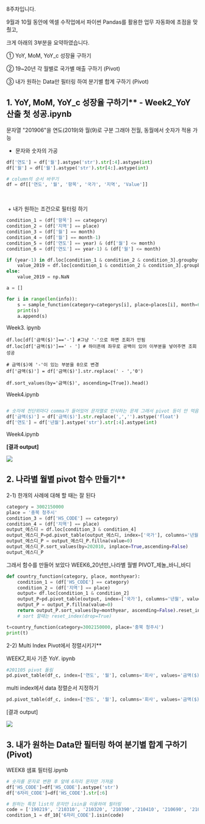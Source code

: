 8주차입니다.

9월과 10월 동안에  엑셀 수작업에서 파이썬 Pandas를 활용한 업무 자동화에 초점을 맞췄고,

크게  아래의 3부분을 요약하였습니다. 



① YoY, MoM, YoY_c 성장율 구하기

② 19~20년 각 월별로 국가별 매출 구하기 (Pivot)

③ 내가 원하는 Data만 필터링 하여 분기별 합계 구하기 (Pivot)



## 1. YoY, MoM, YoY_c 성장율 구하기** - Week2_YoY 산출 첫 성공.ipynb

문자열 "201906"을 연도(2019)와 월(9)로 구분 그래야 전월, 동월에서 숫자가 적용 가능

- 문자와 숫자의 가공

```python
df['연도'] = df['월'].astype('str').str[:4].astype(int)
df['월'] = df['월'].astype('str').str[4:].astype(int)

# column의 순서 바꾸기
df = df[['연도', '월', '항목', '국가', '지역', 'Value']]
```

​		

​          +  내가 원하는 조건으로 필터링 하기

```python
condition_1 = (df['항목'] == category)
condition_2 = (df['지역'] == place)
condition_3 = (df['월'] == month)
condition_4 = (df['월'] == month-1)
condition_5 = (df['연도'] == year) & (df['월'] <= month)
condition_6 = (df['연도'] == year-1) & (df['월'] <= month)

if (year-1) in df.loc[condition_1 & condition_2 & condition_3].groupby('연도')['Value'].sum().keys():
    value_2019 = df.loc[condition_1 & condition_2 & condition_3].groupby('연도')['Value'].sum()[year-1]
else:
    value_2019 = np.NaN
```

```python
a = []

for i in range(len(info)):
    s = sample_function(category=categorys[i], place=places[i], month=6, year=2020)
    print(s)
    a.append(s)
```



Week3. ipynb

```
df.loc[df['금액($)']=='-'] #그냥 '-'으로 하면 조회가 안됨
df.loc[df['금액($)']==' - '] # 하이픈에 좌우로 공백이 있어 이부분을 넣어주면 조회 성공

# 금액($)에 '-'이 있는 부분을 0으로 변경
df['금액($)'] = df['금액($)'].str.replace(' - ','0')

df.sort_values(by='금액($)', ascending=[True]).head()
```



Week4.ipynb

```python

# 숫자에 천단위마다 comma가 들어있어 문자열로 인식하는 문제 그래서 pivot 등이 안 먹음
df['금액($)'] = df['금액($)'].str.replace(',','').astype('float')
df['연도'] = df['년월'].astype('str').str[:4].astype(int)

```

Week4.ipynb

**[결과 output]**

![](https://blogfiles.pstatic.net/MjAyMDExMDdfMTcz/MDAxNjA0NzI0Njc1NzYw.X-gEUSVhicDNUgh4_MWJlxlHK_22Mc8tbGv3Xaa6fqcg.F5T2wrj6lMyVW93_0LOUSJl2IZkUCzumD6epjj7rf3Eg.PNG.ikeyada/201107_4%EC%A3%BC%EC%B0%A8_%EC%A7%80%EC%97%AD_item%EB%B3%84_yoy.PNG)



## 2. 나라별 월별 pivot 함수 만들기**

2-1) 한개의 사례에 대해 할 때는 잘 된다

```python
category = 3002150000
place = '충북 청주시'
condition_3 = (df['HS_CODE'] == category)
condition_4 = (df['지역'] == place)
output_에스디 = df.loc[condition_3 & condition_4]
output_에스디_P=pd.pivot_table(output_에스디, index=['국가'], columns='년월', values='금액($)',aggfunc=np.sum).reset_index()
output_에스디_P = output_에스디_P.fillna(value=0)
output_에스디_P.sort_values(by=202010, inplace=True,ascending=False)
output_에스디_P
```



그래서 함수를 만들어 보았다   WEEK6_20년만_나라별 월별 PIVOT_제놀_바니_바디

```python
def country_function(category, place, monthyear):
    condition_1 = (df['HS_CODE'] == category)
    condition_2 = (df['지역'] == place)
    output= df.loc[condition_1 & condition_2]
    output_P=pd.pivot_table(output, index=['국가'], columns='년월', values='금액($)',aggfunc=np.sum).reset_index()
    output_P = output_P.fillna(value=0)
    return output_P.sort_values(by=monthyear, ascending=False).reset_index(drop=True)
    # sort 할때는 reset_index(drop=True)
```

```python
t=country_function(category=3002150000, place='충북 청주시')
print(t)
```



2-2) Multi Index Pivot에서 정렬시키기**

WEEK7_회사 기준 YoY. ipynb

```python
#201105 pivot 돌림
pd.pivot_table(df_c, index=['연도', '월'], columns='회사', values='금액($)',aggfunc=np.sum).reset_index()
```



multi index에서 data 정렬순서 지정하기

```python
pd.pivot_table(df_c, index=['연도', '월'], columns='회사', values='금액($)',aggfunc=np.sum).reset_index().sort_values(by=["연도","월"], ascending=[False,True])
```



[결과 output]

![](https://blogfiles.pstatic.net/MjAyMDExMDdfMTg1/MDAxNjA0NzI0NTAwMjQ0.coXxcLFzMZ937BSDaXoXte3OLfrvrDEwOcVnIL9I1m4g.VK-bT5RMANa-CTgl36kTgz-f2ifxKzvX9CjvVIeUBa0g.PNG.ikeyada/201107_%ED%9A%8C%EC%82%AC%EB%B3%84_yoy.PNG)





## 3. 내가 원하는 Data만 필터링 하여 분기별 합계 구하기 (Pivot)

WEEK8 샘표 필터링.ipynb

```python
# 숫자를 문자로 변환 후 앞에 6자리 문자만 가져옴
df['HS_CODE']=df['HS_CODE'].astype('str')
df['6자리_CODE']=df['HS_CODE'].str[:6]

# 원하는 특정 list의 문자만 isin을 이용하여 필터링
code = ['190219', '210310', '210320', '210390','210410', '210690', '210111', '210112', '210120', '210130', '200819','200820','200830','200870','200899','160232','160241','160249','160250']
condition_1 = df_10['6자리_CODE'].isin(code)
```

